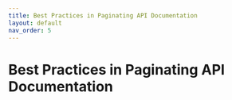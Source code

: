 ```yaml
---
title: Best Practices in Paginating API Documentation
layout: default
nav_order: 5
---
```


# Best Practices in Paginating API Documentation
